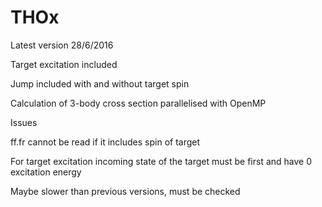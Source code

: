 # THOx
 Latest version 28/6/2016
 
 Target excitation included
 
 Jump included with and without target spin
 
 Calculation of 3-body cross section parallelised with OpenMP
 
 Issues
 
 ff.fr cannot be read if it includes spin of target
 
 For target excitation incoming state of the target must be first and have 0 excitation energy
 
 Maybe slower than previous versions, must be checked
